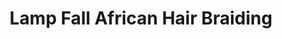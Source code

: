 ---
title: "Lamp Fall African Hair Braiding"
url: /hazel-park/lamp-fall-african-hair-braiding/
shop: hairdresser
---